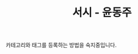 ﻿---
title:  "서시 - 윤동주"
excerpt: "윤동주 시인의 작품 모음 - 서시"

categories:
  - 윤동주
tags:
  - 서시
  - 윤동주
  - 시
last_modified_at: 2020-11-13T20:47:00-05:00
---

카테고리와
태그를 등록하는 방법을
숙지중입니다.